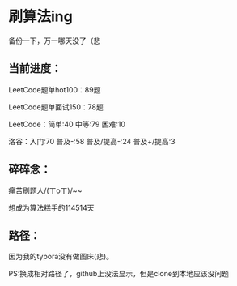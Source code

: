 # 刷算法ing

备份一下，万一哪天没了（悲



## 当前进度：

LeetCode题单hot100：89题

LeetCode题单面试150：78题

LeetCode：简单:40	中等:79	困难:10

洛谷：入门:70	普及-:58	普及/提高-:24	普及+/提高:3




## 碎碎念：

痛苦刷题人/(ㄒoㄒ)/~~

想成为算法糕手的114514天



## 路径：

因为我的typora没有做图床(悲)。

PS:换成相对路径了，github上没法显示，但是clone到本地应该没问题